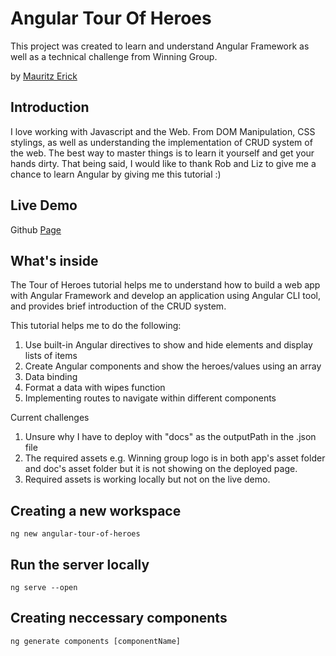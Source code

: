 # Angular Tour Of Heroes

This project was created to learn and understand Angular Framework as well as a technical challenge from Winning Group.

by [Mauritz Erick](http://linkekdin.com/mauritz/erick)

## Introduction

I love working with Javascript and the Web. From DOM Manipulation, CSS stylings, as well as understanding the implementation of CRUD system of the web. The best way to master things is to learn it yourself and get your hands dirty. That being said, I would like to thank Rob and Liz to give me a chance to learn Angular by giving me this tutorial :) 

## Live Demo

Github [Page](https://mauritzerick.github.io/angular-tour-of-heroes/dashboard)

## What's inside

The Tour of Heroes tutorial helps me to understand how to build a web app with Angular Framework and develop an application using Angular CLI tool, and provides brief introduction of the CRUD system.

This tutorial helps me to do the following:

1. Use built-in Angular directives to show and hide elements and display lists of items
2. Create Angular components and show the heroes/values using an array
3. Data binding
4. Format a data with wipes function
5. Implementing routes to navigate within different components

Current challenges
1. Unsure why I have to deploy with "docs" as the outputPath in the .json file
2. The required assets e.g. Winning group logo is in both app's asset folder and doc's asset folder but it is not showing on the deployed page.
3. Required assets is working locally but not on the live demo.

## Creating a new workspace

```
ng new angular-tour-of-heroes
```

## Run the server locally

```
ng serve --open
```

## Creating neccessary components

```
ng generate components [componentName]
```


